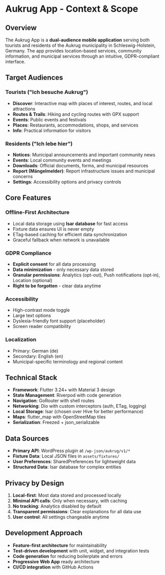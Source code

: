 # Aukrug App - Context & Scope

## Overview

The Aukrug App is a **dual-audience mobile application** serving both tourists and residents of the Aukrug municipality in Schleswig-Holstein, Germany. The app provides location-based services, community information, and municipal services through an intuitive, GDPR-compliant interface.

## Target Audiences

### Tourists ("Ich besuche Aukrug")

- **Discover**: Interactive map with places of interest, routes, and local attractions
- **Routes & Trails**: Hiking and cycling routes with GPX support
- **Events**: Public events and festivals
- **Places**: Restaurants, accommodations, shops, and services
- **Info**: Practical information for visitors

### Residents ("Ich lebe hier")  

- **Notices**: Municipal announcements and important community news
- **Events**: Local community events and meetings
- **Downloads**: Official documents, forms, and municipal resources
- **Report (Mängelmelder)**: Report infrastructure issues and municipal concerns
- **Settings**: Accessibility options and privacy controls

## Core Features

### Offline-First Architecture

- Local data storage using **Isar database** for fast access
- Fixture data ensures UI is never empty
- ETag-based caching for efficient data synchronization
- Graceful fallback when network is unavailable

### GDPR Compliance

- **Explicit consent** for all data processing
- **Data minimization** - only necessary data stored
- **Granular permissions**: Analytics (opt-out), Push notifications (opt-in), Location (optional)
- **Right to be forgotten** - clear data anytime

### Accessibility

- High-contrast mode toggle
- Large text options
- Dyslexia-friendly font support (placeholder)
- Screen reader compatibility

### Localization

- Primary: German (de)
- Secondary: English (en)
- Municipal-specific terminology and regional content

## Technical Stack

- **Framework**: Flutter 3.24+ with Material 3 design
- **State Management**: Riverpod with code generation
- **Navigation**: GoRouter with shell routes
- **Networking**: Dio with custom interceptors (auth, ETag, logging)
- **Local Storage**: Isar (chosen over Hive for better performance)
- **Maps**: flutter_map with OpenStreetMap tiles
- **Serialization**: Freezed + json_serializable

## Data Sources

- **Primary API**: WordPress plugin at `/wp-json/aukrug/v1/*`
- **Fixture Data**: Local JSON files in `assets/fixtures/`
- **User Preferences**: SharedPreferences for lightweight data
- **Structured Data**: Isar database for complex entities

## Privacy by Design

1. **Local-first**: Most data stored and processed locally
2. **Minimal API calls**: Only when necessary, with caching
3. **No tracking**: Analytics disabled by default
4. **Transparent permissions**: Clear explanations for all data use
5. **User control**: All settings changeable anytime

## Development Approach

- **Feature-first architecture** for maintainability
- **Test-driven development** with unit, widget, and integration tests
- **Code generation** for reducing boilerplate and errors
- **Progressive Web App** ready architecture
- **CI/CD integration** with GitHub Actions
